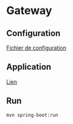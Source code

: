 # Gateway

## Configuration
[Fichier de configuration](../config/src/main/resources/configService/gateway-service.properties)

## Application
[Lien](http://localhost:9999)

## Run
`mvn spring-boot:run`